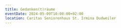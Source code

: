 ```yaml
---
title: Gedanken(t)räume
eventDate: 2024-05-09T10:00:00+02:00
location: Caritas Seniorenhaus St. Irmina Dudweiler
---
```

